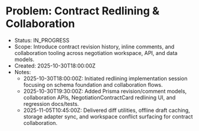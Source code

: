 # Problem: Contract Redlining & Collaboration
- Status: IN_PROGRESS
- Scope: Introduce contract revision history, inline comments, and collaboration tooling across negotiation workspace, API, and data models.
- Created: 2025-10-30T18:00:00Z
- Notes:
  - 2025-10-30T18:00:00Z: Initiated redlining implementation session focusing on schema foundation and collaboration flows.
  - 2025-10-30T19:30:00Z: Added Prisma revision/comment models, collaboration APIs, NegotiationContractCard redlining UI, and regression docs/tests.
  - 2025-11-05T10:45:00Z: Delivered diff utilities, offline draft caching, storage adapter sync, and workspace conflict surfacing for contract collaboration.
